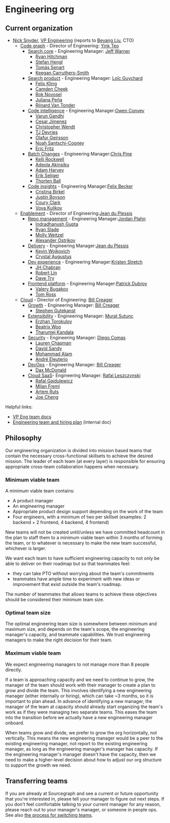 # Engineering org

## Current organization

- [Nick Snyder](index.md#nick-snyder), [VP Engineering](./roles.md#vp-engineering) (reports to [Beyang Liu](../../company/team/index.md#beyang-liu), CTO)
  - [Code graph](./code-graph/index.md) - Director of Engineering: [Yink Teo](../../company/team/index.md#yink-teo)
    - [Search core](./code-graph/search/core.md) - Engineering Manager: [Jeff Warner](../../company/team/index.md#jeff-warner)
      - [Ryan Hitchman](../../company/team/index.md#ryan-hitchman)
      - [Stefan Hengl](../../company/team/index.md#stefan-hengl)
      - [Tomás Senart](../../company/team/index.md#tomás-senart)
      - [Keegan Carruthers-Smith](../../company/team/index.md#keegan-carruthers-smith)
    - [Search product](./code-graph/search/product.md) - Engineering Manager: [Loïc Guychard](../../company/team/index.md#loïc-guychard)
      - [Felix Kling](../../company/team/index.md#felix-kling)
      - [Camden Cheek](../../company/team/index.md#camden-cheek)
      - [Rok Novosel](../../company/team/index.md#rok-novosel)
      - [Juliana Peña](../../company/team/index.md#juliana-peña)
      - [Rijnard Van Tonder](../../company/team/index.md#rijnard-van-tonder)
    - [Code intelligence](./code-graph/code-intelligence/index.md) - Engineering Manager:[Owen Convey](../../company/team/index.md#owen-convey)
      - [Varun Gandhi](../../company/team/index.md#varun-gandhi)
      - [Cesar Jimenez](../../company/team/index.md#cesar-jimenez)
      - [Christopher Wendt](../../company/team/index.md#christopher-wendt)
      - [TJ Devries](../../company/team/index.md#tj-devries)
      - [Ólafur Geirsson](../../company/team/index.md#ólafur-páll-geirsson)
      - [Noah Santschi-Cooney](../../company/team/index.md#noah-santschi-cooney)
      - [Eric Fritz](../../company/team/index.md#eric-fritz)
    - [Batch Changes](./code-graph/batch-changes/index.md) - Engineering Manager:[Chris Pine](../../company/team/index.md#chris-pine)
      - [Kelli Rockwell](../../company/team/index.md#kelli-rockwell)
      - [Adeola Akinsiku](../../company/team/index.md#adeola-akinsiku)
      - [Adam Harvey](../../company/team/index.md#adam-harvey)
      - [Erik Seliger](../../company/team/index.md#erik-seliger)
      - [Thorten Ball](../../company/team/index.md#thorsten-ball)
    - [Code insights](./code-graph/code-insights/index.md) - Engineering Manager:[Felix Becker](../../company/team/index.md#felix-becker)
      - [Cristina Birkel](../../company/team/index.md#cristina-birkel)
      - [Justin Boyson](../../company/team/index.md#justin-boyson)
      - [Coury Clark](../../company/team/index.md#coury-clark)
      - [Vova Kulikov](../../company/team/index.md#vova-kulikov)
  - [Enablement](./enablement/index.md) - Director of Engineering:[Jean du Plessis](../../company/team/index.md#jean-du-plessis)
    - [Repo management](./enablement/repo-management/index.md) - Engineering Manager:[Jordan Plahn](../../company/team/index.md#jordan-plahn)
      - [Indradhanush Gupta](../../company/team/index.md#indradhanush-gupta)
      - [Ryan Slade](../../company/team/index.md#ryan-slade)
      - [Molly Weitzel](../../company/team/index.md#molly-weitzel)
      - [Alexander Ostrikov](../../company/team/index.md#alexander-ostrikov)
    - [Delivery](./enablement/delivery/index.md) - Engineering Manager:[Jean du Plessis](../../company/team/index.md#jean-du-plessis)
      - [Kevin Wojkovich](../../company/team/index.md#kevin-wojkovich)
      - [Crystal Augustus](../../company/team/index.md#crystal-augustus)
    - [Dev experience](./enablement/dev-experience/index.md) - Engineering Manager:[Kristen Stretch](../../company/team/index.md#kristen-stretch)
      - [JH Chabran](../../company/team/index.md#jh-chabran)
      - [Robert Lin](../../company/team/index.md#robert-lin)
      - [Dave Try](../../company/team/index.md#dave-try)
    - [Frontend platform](./enablement/frontend-platform/index.md) - Engineering Manager:[Patrick Dubroy](../../company/team/index.md#patrick-dubroy)
      - [Valery Bugakov](../../company/team/index.md#valery-bugakov)
      - [Tom Ross](../../company/team/index.md#tom-ross)
  - [Cloud](./cloud/index.md) - Director of Engineering: [Bill Creager](../../company/team/index.md#bill-creager)
    - [Growth](./cloud/growth/index.md) - Engineering Manager: [Bill Creager](../../company/team/index.md#bill-creager)
      - [Stephen Gutekanst](../../company/team/index.md#stephen-gutekanst)
    - [Extensibility](./cloud/extensibility/index.md) - Engineering Manager: [Murat Sutunc](../../company/team/index.md#murat-sutunc)
      - [Erzhan Torokulov](../../company/team/index.md#erzhan-torokulov)
      - [Beatrix Woo](../../company/team/index.md#beatrix-woo)
      - [Tharuntej Kandala](../../company/team/index.md#tharuntej-kandala)
    - [Security](./cloud/security/index.md) - Engineering Manager: [Diego Comas](../../company/team/index.md#diego-comas)
      - [Lauren Chapman](../../company/team/index.md#lauren-chapman)
      - [David Sandy](../../company/team/index.md#david-sandy)
      - [Mohammad Alam](../../company/team/index.md#mohammad-alam)
      - [André Eleuterio](../../company/team/index.md#andré-eleuterio)
    - [DevOps](./cloud/devops/index.md) - Engineering Manager: [Bill Creager](../../company/team/index.md#bill-creager)
      - [Dax McDonald](../../company/team/index.md#dax-mcdonald)
    - [Cloud SaaS](./cloud/saas/index.md)- Engineering Manager: [Rafal Leszczynski](../../company/team/index.md#rafal-leszczynski)
      - [Rafal Gajdulewicz](../../company/team/index.md#rafal-gajdulewicz)
      - [Milan Freml](../../company/team/index.md#milan-freml)
      - [Artem Ruts](../../company/team/index.md#artem-ruts)
      - [Joe Cheng](../../company/team/index.md#joe-cheng)

Helpful links:

- [VP Eng team docs](vpe/index.md)
- [Engineering team and hiring plan](https://docs.google.com/spreadsheets/d/1CIQYQDN2KFyHMmPEx3FqubapyXyapFp0B_DoDJtWvm8/edit#gid=0) (internal doc)

## Philosophy

Our engineering organization is divided into mission based teams that contain the necessary cross-functional skillsets to achieve the desired mission. The leader of each team (at every layer) is responsible for ensuring appropriate cross-team collaboration happens when necessary.

### Minimum viable team

A minimum viable team contains:

- A product manager
- An engineering manager
- Appropriate product design support depending on the work of the team
- Four engineers, with a minimum of two per skillset (examples: 2 backend + 2 frontend, 4 backend, 4 frontend)

New teams will not be created until/unless we have committed headcount in the plan to staff them to a minimum viable team within 3 months of forming the team, or to whatever is necessary to make the new team successful, whichever is larger.

We want each team to have sufficient engineering capacity to not only be able to deliver on their roadmap but so that teammates feel:

- they can take PTO without worrying about the team's commitments
- teammates have ample time to experiment with new ideas or improvement that exist outside the team's roadmap.

The number of teammates that allows teams to achieve these objectives should be considered their minimum team size.

### Optimal team size

The optimal engineering team size is somewhere between minimum and maximum size, and depends on the team's scope, the engineering manager's capacity, and teammate capabilities. We trust engineering managers to make the right decision for their team.

### Maximum viable team

We expect engineering managers to not manage more than 8 people directly.

If a team is approaching capacity and we need to continue to grow, the manager of the team should work with their manager to create a plan to grow and divide the team. This involves identifying a new engineering manager (either internally or hiring), which can take ~3 months, so it is important to plan ahead. In advance of identifying a new manager, the manager of the team at capacity should already start organizing the team's work as if they were managing two separate teams. This eases the team into the transition before we actually have a new engineering manager onboard.

When teams grow and divide, we prefer to grow the org horizontally, not vertically. This means the new engineering manager would be a peer to the existing engineering manager, not report to the existing engineering manager, as long as the engineering manager's manager has capacity. If the engineering manager's manager doesn't have the capacity, then we need to make a higher-level decision about how to adjust our org structure to support the growth we need.

## Transferring teams

If you are already at Sourcegraph and see a current or future opportunity that you're interested in, please tell your manager to figure out next steps. If you don't feel comfortable talking to your current manager for any reason, please reach out to your manager's manager, or someone in people ops. See also [the process for switching teams](../../people-ops/switching-teams.md).
